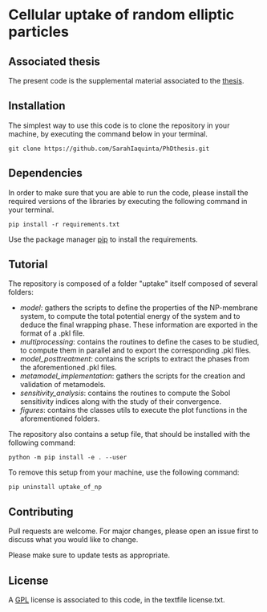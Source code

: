 # Cellular uptake of random elliptic particles

## Associated thesis
The present code is the supplemental material associated to the [thesis](https://www.theses.fr/s234530).

## Installation
The simplest way to use this code is to clone the repository in your machine, by executing the command below in your terminal.

```git clone https://github.com/SarahIaquinta/PhDthesis.git```


## Dependencies
In order to make sure that you are able to run the code, please install the required versions of the libraries by executing the following command in your terminal.

```pip install -r requirements.txt```

Use the package manager [pip](https://pip.pypa.io/en/stable/) to install the requirements.



## Tutorial
The repository is composed of a folder "uptake" itself composed of several folders:
- *model*: gathers the scripts to define the properties of the NP-membrane system, to compute the total potential energy of the system and to deduce the final wrapping phase. These information are exported in the format of a .pkl file.
- *multiprocessing*: contains the routines to define the cases to be studied, to compute them in
  parallel and to export the corresponding .pkl files.
- *model_posttreatment*: contains the scripts to extract the phases from the aforementioned .pkl files.
- *metamodel_implementation*: gathers the scripts for the creation and validation of metamodels.
- *sensitivity_analysis*: contains the routines to compute the Sobol sensitivity indices along with the study of their convergence.
- *figures*: contains the classes utils to execute the plot functions in the aforementioned folders.

The repository also contains a setup file, that should be installed with the following command:

```python -m pip install -e . --user```

To remove this setup from your machine, use the following command:

```pip uninstall uptake_of_np```



## Contributing
Pull requests are welcome. For major changes, please open an issue first to discuss what you would like to change.

Please make sure to update tests as appropriate.

## License
A [GPL](https://tldrlegal.com/license/bsd-3-clause-license-(revised)) license is associated to this code, in the textfile license.txt.


